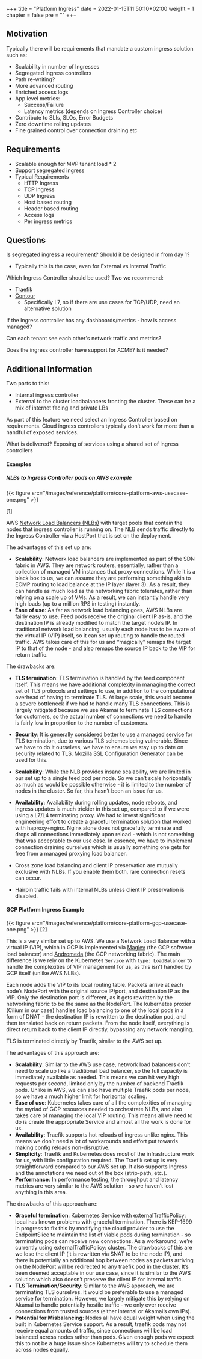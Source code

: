 +++
title = "Platform Ingress"
date = 2022-01-15T11:50:10+02:00
weight = 1
chapter = false
pre = "<b></b>"
+++

## Motivation

Typically there will be requirements that mandate a custom ingress solution such as:

* Scalability in number of Ingresses
* Segregated ingress controllers
* Path re-writing?
* More advanced routing
* Enriched access logs
* App level metrics: 
  * Success/Failure
  * Latency metrics (depends on Ingress Controller choice)
* Contribute to SLIs, SLOs, Error Budgets
* Zero downtime rolling updates
* Fine grained control over connection draining etc

## Requirements

* Scalable enough for MVP tenant load * 2
* Support segregated ingress
* Typical Requirements 
  * HTTP Ingress
  * TCP Ingress
  * UDP Ingress
  * Host based routing
  * Header based routing
  * Access logs
  * Per ingress metrics

## Questions

Is segregated ingress a requirement? Should it be designed in from day 1?

* Typically this is the case, even for External vs Internal Traffic

Which Ingress Controller should be used? Two we recommend:

* [Traefik](https://traefik.io/)
* [Contour](https://projectcontour.io/)
  * Specifically L7, so if there are use cases for TCP/UDP, need an alternative solution 

If the Ingress controller has any dashboards/metrics - how is access managed?

Can each tenant see each other's network traffic and metrics?

Does the ingress controller have support for ACME? Is it needed?

## Additional Information
Two parts to this:

* Internal ingress controller
* External to the cluster loadbalancers fronting the cluster. These can be a mix of internet facing and private LBs

As part of this feature we need select an Ingress Controller based on requirements. Cloud ingress controllers typically don’t work for more than a handful of exposed services.

What is delivered? Exposing of services using a shared set of ingress controllers

#### Examples

##### NLBs to Ingress Controller pods on AWS example 


{{< figure src="/images/reference/platform/core-platform-aws-usecase-one.png" >}}

[1]

AWS [Network Load Balancers (NLBs)](https://docs.aws.amazon.com/elasticloadbalancing/latest/network/introduction.html) with target pools that contain the nodes that ingress controller is running on. The NLB sends traffic directly to the Ingress Controller via a HostPort that is set on the deployment. 

The advantages of this set up are:
* **Scalability**: Network load balancers are implemented as part of the SDN fabric in AWS. They are network routers, essentially, rather than a collection of managed VM instances that proxy connections. While it is a black box to us, we can assume they are performing something akin to ECMP routing to load balance at the IP layer (layer 3). As a result, they can handle as much load as the networking fabric tolerates, rather than relying on a scale up of VMs. As a result, we can instantly handle very high loads (up to a million RPS in testing) instantly.
* **Ease of use**: As far as network load balancing goes, AWS NLBs are fairly easy to use. Feed pods receive the original client IP as-is, and the destination IP is already modified to match the target node’s IP. In traditional network load balancing, usually each node has to be aware of the virtual IP (VIP) itself, so it can set up routing to handle the routed traffic. AWS takes care of this for us and “magically” remaps the target IP to that of the node - and also remaps the source IP back to the VIP for return traffic.

The drawbacks are:
* **TLS termination**: TLS termination is handled by the feed component itself. This means we have additional complexity in managing the correct set of TLS protocols and settings to use, in addition to the computational overhead of having to terminate TLS. At large scale, this would become a severe bottleneck if we had to handle many TLS connections. This is largely mitigated because we use Akamai to terminate TLS connections for customers, so the actual number of connections we need to handle is fairly low in proportion to the number of customers.
* **Security**: It is generally considered better to use a managed service for TLS termination, due to various TLS schemes being vulnerable. Since we have to do it ourselves, we have to ensure we stay up to date on security related to TLS. Mozilla SSL Configuration Generator  can be used for this.
* **Scalability**: While the NLB provides insane scalability, we are limited in our set up to a single feed pod per node. So we can’t scale horizontally as much as would be possible otherwise - it is limited to the number of nodes in the cluster. So far, this hasn’t been an issue for us.
* **Availability**: Availability during rolling updates, node reboots, and ingress updates is much trickier in this set up, compared to if we were using a L7/L4 terminating proxy. We had to invest significant engineering effort to create a graceful termination solution that worked with haproxy+nginx. Nginx alone does not gracefully terminate and drops all connections immediately upon reload - which is not something that was acceptable to our use case. In essence, we have to implement connection draining ourselves which is usually something one gets for free from a managed proxying load balancer.

* Cross zone load balancing and client IP preservation are mutually exclusive with NLBs. If you enable them both, rare connection resets can occur.
* Hairpin traffic fails with internal NLBs unless client IP preservation is disabled.

#### GCP Platform Ingress Example

{{< figure src="/images/reference/platform/core-platform-gcp-usecase-one.png" >}}
[2]

This is a very similar set up to AWS. We use a Network Load Balancer with a virtual IP (VIP), which in GCP is implemented via [Maglev](https://static.googleusercontent.com/media/research.google.com/en//pubs/archive/44824.pdf) (the GCP software load balancer) and [Andromeda](https://www.usenix.org/system/files/conference/nsdi18/nsdi18-dalton.pdf) (the GCP networking fabric). The main difference is we rely on the Kubernetes `Service` with `type: LoadBalancer` to handle the complexities of VIP management for us, as this isn't handled by GCP itself (unlike AWS NLBs).

Each node adds the VIP to its local routing table. Packets arrive at each node’s NodePort with the original source IP/port, and destination IP as the VIP. Only the destination port is different, as it gets rewritten by the networking fabric to be the same as the NodePort. The kubernetes proxier (Cilium in our case) handles load balancing to one of the local pods in a form of DNAT - the destination IP is rewritten to the destination pod, and then translated back on return packets. From the node itself, everything is direct return back to the client IP directly, bypassing any network mangling.

TLS is terminated directly by Traefik, similar to the AWS set up.

The advantages of this approach are:
* **Scalability**: Similar to the AWS use case, network load balancers don’t need to scale up like a traditional load balancer, so the full capacity is immediately available as needed. This means we can hit very high requests per second, limited only by the number of backend Traefik pods. Unlike in AWS, we can also have multiple Traefik pods per node, so we have a much higher limit for horizontal scaling.
* **Ease of use**: Kubernetes takes care of all the complexities of managing the myriad of GCP resources needed to orchestrate NLBs, and also takes care of managing the local VIP routing. This means all we need to do is create the appropriate Service and almost all the work is done for us.
* **Availability**: Traefik supports hot reloads of ingress unlike nginx. This means we don’t need a lot of workarounds and effort put towards making config reloads non-disruptive.
* **Simplicity**: Traefik and Kubernetes does most of the infrastructure work for us, with little configuration required. The Traefik set up is very straightforward compared to our AWS set up. It also supports Ingress and the annotations we need out of the box (strip-path, etc.).
* **Performance**: In performance testing, the throughput and latency metrics are very similar to the AWS solution - so we haven’t lost anything in this area.

The drawbacks of this approach are:
* **Graceful termination**: Kubernetes Service with externalTrafficPolicy: local has known problems with graceful termination. There is KEP-1699 in progress to fix this by modifying the cloud provider to use the EndpointSlice to maintain the list of viable pods during termination - so terminating pods can receive new connections. As a workaround, we’re currently using externalTrafficPolicy: cluster. The drawbacks of this are we lose the client IP (it is rewritten via SNAT to be the node IP), and there is potentially an additional hop between nodes as packets arriving on the NodePort will be redirected to any traefik pod in the cluster. It’s been deemed acceptable in our use case, since it is similar to the AWS solution which also doesn’t preserve the client IP for internal traffic.
* **TLS Termination/Security**: Similar to the AWS approach, we are terminating TLS ourselves. It would be preferable to use a managed service for termination. However, we largely mitigate this by relying on Akamai to handle potentially hostile traffic - we only ever receive connections from trusted sources (either internal or Akamai’s own IPs).
* **Potential for Misbalancing**: Nodes all have equal weight when using the built in Kubernetes Service support. As a result, traefik pods may not receive equal amounts of traffic, since connections will be load balanced across nodes rather than pods. Given enough pods we expect this to not be a huge issue since Kubernetes will try to schedule them across nodes equally.






